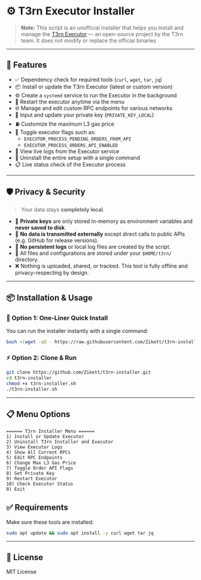 # ⚙️ T3rn Executor Installer

> **Note:** This script is an unofficial installer that helps you install and manage the [T3rn Executor](https://github.com/t3rn/executor-release) — an open-source project by the T3rn team.
> It does not modify or replace the official binaries
---

## 🚀 Features

- ✅ Dependency check for required tools (`curl`, `wget`, `tar`, `jq`)
- 📦 Install or update the T3rn Executor (latest or custom version)
- ⚙️ Create a `systemd` service to run the Executor in the background
- 🔄 Restart the executor anytime via the menu
- 🌐 Manage and edit custom RPC endpoints for various networks
- 🔐 Input and update your private key (`PRIVATE_KEY_LOCAL`)
- ⛽ Customize the maximum L3 gas price
- 🧠 Toggle executor flags such as:
  - `EXECUTOR_PROCESS_PENDING_ORDERS_FROM_API`
  - `EXECUTOR_PROCESS_ORDERS_API_ENABLED`
- 📜 View live logs from the Executor service
- 🧹 Uninstall the entire setup with a single command
- 📋 Live status check of the Executor process

---

## 🛡️ Privacy & Security

> Your data stays **completely local**.

- 🔐 **Private keys** are only stored in-memory as environment variables and **never saved to disk**.
- 📡 **No data is transmitted externally** except direct calls to public APIs (e.g. GitHub for release versions).
- 📝 **No persistent logs** or local log files are created by the script.
- 📁 All files and configurations are stored under your `$HOME/t3rn/` directory.
- ❌ Nothing is uploaded, shared, or tracked. This tool is fully offline and privacy-respecting by design.

---

## 📦 Installation & Usage

### 🔧 Option 1: One-Liner Quick Install

You can run the installer instantly with a single command:

```bash
bash <(wget -qO - https://raw.githubusercontent.com/Zikett/t3rn-installer/main/t3rn-installer.sh)
```

### ⚡ Option 2: Clone & Run

```bash
git clone https://github.com/Zikett/t3rn-installer.git
cd t3rn-installer
chmod +x t3rn-installer.sh
./t3rn-installer.sh
```
---

## 📋 Menu Options

```text
====== T3rn Installer Menu ======
1) Install or Update Executor
2) Uninstall T3rn Installer and Executor
3) View Executor Logs
4) Show All Current RPCs
5) Edit RPC Endpoints
6) Change Max L3 Gas Price
7) Toggle Order API Flags
8) Set Private Key
9) Restart Executor
10) Check Executor Status
0) Exit
```

## ✅ Requirements

Make sure these tools are installed:

```bash
sudo apt update && sudo apt install -y curl wget tar jq
```

---

## 📄 License

MIT License
